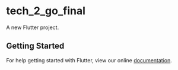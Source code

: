 # tech_2_go_final

A new Flutter project.

## Getting Started

For help getting started with Flutter, view our online
[documentation](https://flutter.io/).

